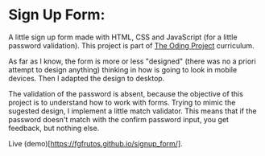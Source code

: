 # Sign Up Form:

A little sign up form made with HTML, CSS and JavaScript (for a little password validation). This project is part of [The Oding Project](https://www.theodinproject.com/lessons/node-path-intermediate-html-and-css-sign-up-form) curriculum.

As far as I know, the form is more or less "designed" (there was no a priori attempt to design anything) thinking in how is going to look in mobile devices. Then I adapted the design to desktop.

The validation of the password is absent, because the objective of this project is to understand how to work with forms. Trying to mimic the sugested design, I implement a little match validator. This means that if the password doesn't match with the confirm password input, you get feedback, but nothing else. 

Live (demo)[https://fgfrutos.github.io/signup_form/].
